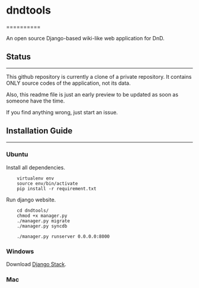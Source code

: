 # dndtools
==========

An open source Django-based wiki-like web application for DnD.

## Status
------
This github repository is currently a clone of a private repository. It contains ONLY source codes of the application, not its data. 

Also, this readme file is just an early preview to be updated as soon as someone have the time. 

If you find anything wrong, just start an issue.

## Installation Guide
-----------------

### Ubuntu
Install all dependencies.
```
    virtualenv env
    source env/bin/activate
    pip install -r requirement.txt
```
Run django website.
```
    cd dndtools/
    chmod +x manager.py
    ./manager.py migrate
    ./manager.py syncdb
    
    ./manager.py runserver 0.0.0.0:8000
```

### Windows
Download [Django Stack](https://bitnami.com/stack/django).

### Mac
